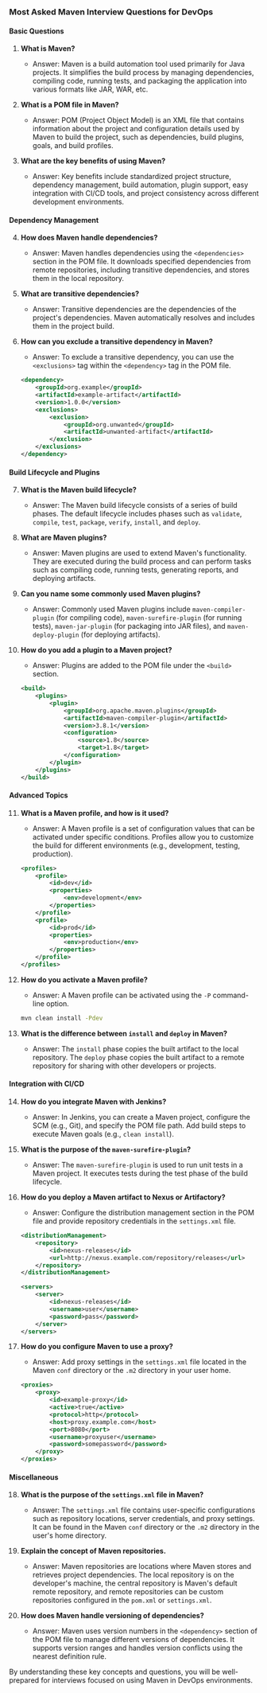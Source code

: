 ### Most Asked Maven Interview Questions for DevOps

#### Basic Questions
1. **What is Maven?**
   - Answer: Maven is a build automation tool used primarily for Java projects. It simplifies the build process by managing dependencies, compiling code, running tests, and packaging the application into various formats like JAR, WAR, etc.

2. **What is a POM file in Maven?**
   - Answer: POM (Project Object Model) is an XML file that contains information about the project and configuration details used by Maven to build the project, such as dependencies, build plugins, goals, and build profiles.

3. **What are the key benefits of using Maven?**
   - Answer: Key benefits include standardized project structure, dependency management, build automation, plugin support, easy integration with CI/CD tools, and project consistency across different development environments.

#### Dependency Management
4. **How does Maven handle dependencies?**
   - Answer: Maven handles dependencies using the `<dependencies>` section in the POM file. It downloads specified dependencies from remote repositories, including transitive dependencies, and stores them in the local repository.

5. **What are transitive dependencies?**
   - Answer: Transitive dependencies are the dependencies of the project's dependencies. Maven automatically resolves and includes them in the project build.

6. **How can you exclude a transitive dependency in Maven?**
   - Answer: To exclude a transitive dependency, you can use the `<exclusions>` tag within the `<dependency>` tag in the POM file.
   ```xml
   <dependency>
       <groupId>org.example</groupId>
       <artifactId>example-artifact</artifactId>
       <version>1.0.0</version>
       <exclusions>
           <exclusion>
               <groupId>org.unwanted</groupId>
               <artifactId>unwanted-artifact</artifactId>
           </exclusion>
       </exclusions>
   </dependency>
   ```

#### Build Lifecycle and Plugins
7. **What is the Maven build lifecycle?**
   - Answer: The Maven build lifecycle consists of a series of build phases. The default lifecycle includes phases such as `validate`, `compile`, `test`, `package`, `verify`, `install`, and `deploy`.

8. **What are Maven plugins?**
   - Answer: Maven plugins are used to extend Maven's functionality. They are executed during the build process and can perform tasks such as compiling code, running tests, generating reports, and deploying artifacts.

9. **Can you name some commonly used Maven plugins?**
   - Answer: Commonly used Maven plugins include `maven-compiler-plugin` (for compiling code), `maven-surefire-plugin` (for running tests), `maven-jar-plugin` (for packaging into JAR files), and `maven-deploy-plugin` (for deploying artifacts).

10. **How do you add a plugin to a Maven project?**
    - Answer: Plugins are added to the POM file under the `<build>` section.
    ```xml
    <build>
        <plugins>
            <plugin>
                <groupId>org.apache.maven.plugins</groupId>
                <artifactId>maven-compiler-plugin</artifactId>
                <version>3.8.1</version>
                <configuration>
                    <source>1.8</source>
                    <target>1.8</target>
                </configuration>
            </plugin>
        </plugins>
    </build>
    ```

#### Advanced Topics
11. **What is a Maven profile, and how is it used?**
    - Answer: A Maven profile is a set of configuration values that can be activated under specific conditions. Profiles allow you to customize the build for different environments (e.g., development, testing, production).
    ```xml
    <profiles>
        <profile>
            <id>dev</id>
            <properties>
                <env>development</env>
            </properties>
        </profile>
        <profile>
            <id>prod</id>
            <properties>
                <env>production</env>
            </properties>
        </profile>
    </profiles>
    ```

12. **How do you activate a Maven profile?**
    - Answer: A Maven profile can be activated using the `-P` command-line option.
    ```bash
    mvn clean install -Pdev
    ```

13. **What is the difference between `install` and `deploy` in Maven?**
    - Answer: The `install` phase copies the built artifact to the local repository. The `deploy` phase copies the built artifact to a remote repository for sharing with other developers or projects.

#### Integration with CI/CD
14. **How do you integrate Maven with Jenkins?**
    - Answer: In Jenkins, you can create a Maven project, configure the SCM (e.g., Git), and specify the POM file path. Add build steps to execute Maven goals (e.g., `clean install`).

15. **What is the purpose of the `maven-surefire-plugin`?**
    - Answer: The `maven-surefire-plugin` is used to run unit tests in a Maven project. It executes tests during the test phase of the build lifecycle.

16. **How do you deploy a Maven artifact to Nexus or Artifactory?**
    - Answer: Configure the distribution management section in the POM file and provide repository credentials in the `settings.xml` file.
    ```xml
    <distributionManagement>
        <repository>
            <id>nexus-releases</id>
            <url>http://nexus.example.com/repository/releases</url>
        </repository>
    </distributionManagement>
    ```
    ```xml
    <servers>
        <server>
            <id>nexus-releases</id>
            <username>user</username>
            <password>pass</password>
        </server>
    </servers>
    ```

17. **How do you configure Maven to use a proxy?**
    - Answer: Add proxy settings in the `settings.xml` file located in the Maven `conf` directory or the `.m2` directory in your user home.
    ```xml
    <proxies>
        <proxy>
            <id>example-proxy</id>
            <active>true</active>
            <protocol>http</protocol>
            <host>proxy.example.com</host>
            <port>8080</port>
            <username>proxyuser</username>
            <password>somepassword</password>
        </proxy>
    </proxies>
    ```

#### Miscellaneous
18. **What is the purpose of the `settings.xml` file in Maven?**
    - Answer: The `settings.xml` file contains user-specific configurations such as repository locations, server credentials, and proxy settings. It can be found in the Maven `conf` directory or the `.m2` directory in the user's home directory.

19. **Explain the concept of Maven repositories.**
    - Answer: Maven repositories are locations where Maven stores and retrieves project dependencies. The local repository is on the developer's machine, the central repository is Maven's default remote repository, and remote repositories can be custom repositories configured in the `pom.xml` or `settings.xml`.

20. **How does Maven handle versioning of dependencies?**
    - Answer: Maven uses version numbers in the `<dependency>` section of the POM file to manage different versions of dependencies. It supports version ranges and handles version conflicts using the nearest definition rule.

By understanding these key concepts and questions, you will be well-prepared for interviews focused on using Maven in DevOps environments.
